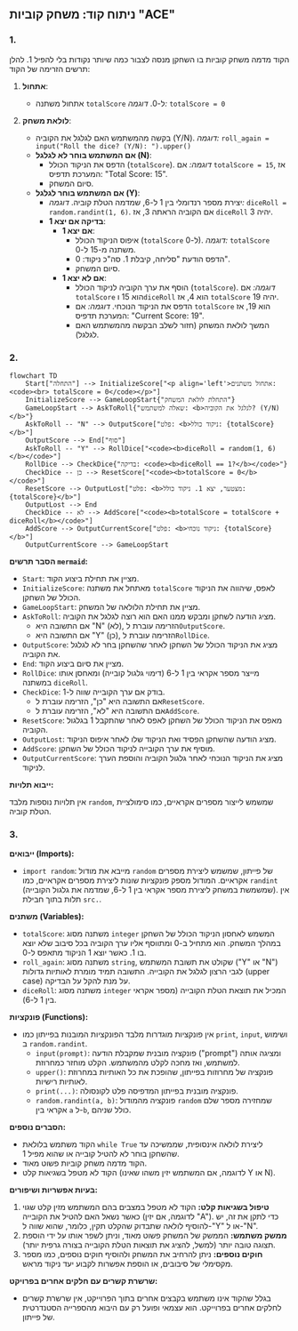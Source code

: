 ## ניתוח קוד: משחק קוביות "ACE"

### 1. <algorithm>

הקוד מדמה משחק קוביות בו השחקן מנסה לצבור כמה שיותר נקודות בלי להפיל 1.
להלן תרשים הזרימה של הקוד:

1. **אתחול**:
   - אתחול משתנה `totalScore` ל-0.
   *דוגמה:* `totalScore = 0`

2. **לולאת משחק**:
   - בקשה מהמשתמש האם לגלגל את הקוביה (Y/N).
   *דוגמה:* `roll_again = input("Roll the dice? (Y/N): ").upper()`
   - **אם המשתמש בוחר לא לגלגל (N)**:
       - הדפס את הניקוד הכולל (`totalScore`).
       *דוגמה:* אם `totalScore = 15`, אז המערכת תדפיס: "Total Score: 15".
       - סיום המשחק.
   - **אם המשתמש בוחר לגלגל (Y)**:
     - יצירת מספר רנדומלי בין 1 ל-6, שמדמה הטלת קוביה.
     *דוגמה:* `diceRoll = random.randint(1, 6)`. אם הקוביה הראתה 3, אז `diceRoll` יהיה 3.
     - **בדיקה אם יצא 1**:
       - **אם יצא 1**:
           - איפוס הניקוד הכולל (`totalScore` ל-0).
           *דוגמה:* `totalScore` משתנה מ-15 ל-0.
           - הדפס הודעת "סליחה, קיבלת 1. סה"כ ניקוד: 0".
           - סיום המשחק.
       - **אם לא יצא 1**:
           - הוסף את ערך הקוביה לניקוד הכולל (`totalScore`).
           *דוגמה:* אם `totalScore` הוא 15 ו`diceRoll` הוא 4, אז `totalScore` יהיה 19.
           - הדפס את הניקוד הנוכחי.
           *דוגמה:* אם `totalScore` הוא 19, אז המערכת תדפיס: "Current Score: 19".
           - המשך לולאת המשחק (חזור לשלב הבקשה מהמשתמש האם לגלגל).

### 2. <mermaid>

```mermaid
flowchart TD
    Start["התחלה"] --> InitializeScore["<p align='left'>אתחול משתנים:<code><br> totalScore = 0</code></p>"]
    InitializeScore --> GameLoopStart{"התחלת לולאת המשחק"}
    GameLoopStart --> AskToRoll{"שאלה למשתמש: <b>לגלגל את הקוביה? (Y/N)</b>"}
    AskToRoll -- "N" --> OutputScore["פלט: <b>ניקוד כולל: {totalScore}</b>"]
    OutputScore --> End["סוף"]
    AskToRoll -- "Y" --> RollDice["<code><b>diceRoll = random(1, 6)</b></code>"]
    RollDice --> CheckDice{"בדיקה: <code><b>diceRoll == 1?</b></code>"}
    CheckDice -- כן --> ResetScore["<code><b>totalScore = 0</b></code>"]
    ResetScore --> OutputLost["פלט: <b>מצטער, יצא 1. ניקוד כולל: {totalScore}</b>"]
    OutputLost --> End
    CheckDice -- לא --> AddScore["<code><b>totalScore = totalScore + diceRoll</b></code>"]
    AddScore --> OutputCurrentScore["פלט: <b>ניקוד נוכחי: {totalScore}</b>"]
    OutputCurrentScore --> GameLoopStart
```
**הסבר תרשים `mermaid`:**

-   `Start`: מציין את תחילת ביצוע הקוד.
-   `InitializeScore`: מאתחל את משתנה `totalScore` לאפס, שיהווה את הניקוד הכולל של השחקן.
-   `GameLoopStart`: מציין את תחילת הלולאה של המשחק.
-  `AskToRoll`: מציג הודעה לשחקן ומבקש ממנו האם הוא רוצה לגלגל את הקוביה.
    - אם התשובה היא "N" (לא), הזרימה עוברת ל`OutputScore`.
    - אם התשובה היא "Y" (כן), הזרימה עוברת ל`RollDice`.
-   `OutputScore`: מציג את הניקוד הכולל של השחקן לאחר שהשחקן בחר לא לגלגל את הקוביה.
-   `End`: מציין את סיום ביצוע הקוד.
-   `RollDice`: מייצר מספר אקראי בין 1 ל-6 (דימוי גלגול קובייה) ומאחסן אותו במשתנה `diceRoll`.
-   `CheckDice`: בודק אם ערך הקובייה שווה ל-1.
    - אם התשובה היא "כן", הזרימה עוברת ל`ResetScore`.
    - אם התשובה היא "לא", הזרימה עוברת ל`AddScore`.
-   `ResetScore`: מאפס את הניקוד הכולל של השחקן לאפס לאחר שהתקבל 1 בגלגול הקוביה.
-   `OutputLost`: מציג הודעה שהשחקן הפסיד ואת הניקוד שלו לאחר איפוס הניקוד.
-   `AddScore`: מוסיף את ערך הקובייה לניקוד הכולל של השחקן.
-   `OutputCurrentScore`: מציג את הניקוד הנוכחי לאחר גלגול הקוביה והוספת הערך לניקוד.
    
**ייבוא תלויות:**

אין תלויות נוספות מלבד `random`, שמשמש לייצור מספרים אקראיים, כמו סימולציית הטלת קוביה.

### 3. <explanation>

**ייבואים (Imports):**
- `import random`: מייבא את מודול `random` של פייתון, שמשמש ליצירת מספרים אקראיים. המודול מספק פונקציות שונות ליצירת מספרים אקראיים, כמו `randint` (שמשמשת במשחק ליצירת מספר אקראי בין 1 ל-6, שמדמה את גלגול הקובייה). אין תלות בתוך חבילת `src.`.

**משתנים (Variables):**
- `totalScore`: משתנה מסוג `integer` המשמש לאחסון הניקוד הכולל של השחקן במהלך המשחק. הוא מתחיל ב-0 ומתווסף אליו ערך הקוביה בכל סיבוב שלא יוצא בו 1. כאשר יוצא 1 הניקוד מתאפס ל-0.
-   `roll_again`: משתנה מסוג `string`, שקולט את תשובת המשתמש ("Y" או "N") לגבי הרצון לגלגל את הקובייה. התשובה תמיד מומרת לאותיות גדולות (upper case) על מנת להקל על הבדיקה.
-   `diceRoll`: משתנה מסוג `integer` המכיל את תוצאת הטלת הקובייה (מספר אקראי בין 1 ל-6).

**פונקציות (Functions):**
- אין פונקציות מוגדרות מלבד הפונקציות המובנות בפייתון כמו `print`, `input`, ושימוש ב `random.randint`.
    -   `input(prompt)`: פונקציה מובנית שמקבלת הודעה ("prompt") ומציגה אותה למשתמש, ואז מחכה לקלט מהמשתמש. הקלט מוחזר כמחרוזת.
    -   `upper()`: פונקציה של מחרוזות בפייתון, שהופכת את כל האותיות במחרוזת לאותיות רישיות.
    -   `print(...)`: פונקציה מובנית בפייתון המדפיסה פלט לקונסולה.
    -  `random.randint(a, b)`: פונקציה מהמודול `random` שמחזירה מספר שלם אקראי בין `a` ל-`b`, כולל שניהם.

**הסברים נוספים:**

*   הקוד משתמש בלולאת `while True` ליצירת לולאה אינסופית, שממשיכה עד שהשחקן בוחר לא להטיל קובייה או שהוא מפיל 1.
*  הקוד מדמה משחק קוביות פשוט מאוד.
*   הקוד לא מטפל בשגיאות קלט (לדוגמה, אם המשתמש יזין משהו שאינו Y או N).

**בעיות אפשריות ושיפורים:**

1. **טיפול בשגיאות קלט:** הקוד לא מטפל במצבים בהם המשתמש מזין קלט שגוי כאשר נשאל האם להטיל את הקובייה (לדוגמה, אם יזין "A"). כדי לתקן את זה, יש להוסיף לולאה שתבדוק שהקלט תקין, כלומר, שהוא שווה ל-"Y" או ל-"N".
2.  **ממשק משתמש:** הממשק של המשחק פשוט מאוד, וניתן לשפר אותו על ידי הוספת תצוגה טובה יותר (למשל, להציג את תוצאות הטלת הקובייה בצורה גרפית יותר).
3.  **חוקים נוספים:** ניתן להרחיב את המשחק ולהוסיף חוקים נוספים, כמו מספר מקסימלי של סיבובים, או הוספת אפשרות לקבוע יעד ניקוד מראש.

**שרשרת קשרים עם חלקים אחרים בפרויקט:**
*   בגלל שהקוד אינו משתמש בקבצים אחרים בתוך הפרוייקט, אין שרשרת קשרים לחלקים אחרים בפרוייקט. הוא עצמאי ופועל רק עם היבוא מהספרייה הסטנדרטית של פייתון.